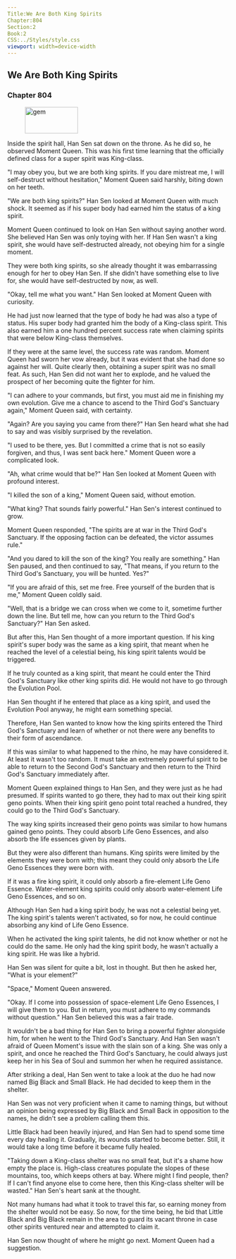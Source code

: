 ```yaml
---
Title:We Are Both King Spirits 
Chapter:804 
Section:2 
Book:2 
CSS:../Styles/style.css 
viewport: width=device-width
---
```

  
## We Are Both King Spirits
### Chapter 804
  
<figure>
	<img src="../Images/gem.gif" alt="gem" id="gem" width="120" height="60" />
</figure>
  

  
Inside the spirit hall, Han Sen sat down on the throne. As he did so, he observed Moment Queen. This was his first time learning that the officially defined class for a super spirit was King-class.

"I may obey you, but we are both king spirits. If you dare mistreat me, I will self-destruct without hesitation," Moment Queen said harshly, biting down on her teeth.

"We are both king spirits?" Han Sen looked at Moment Queen with much shock. It seemed as if his super body had earned him the status of a king spirit.

Moment Queen continued to look on Han Sen without saying another word. She believed Han Sen was only toying with her. If Han Sen wasn't a king spirit, she would have self-destructed already, not obeying him for a single moment.

They were both king spirits, so she already thought it was embarrassing enough for her to obey Han Sen. If she didn't have something else to live for, she would have self-destructed by now, as well.

"Okay, tell me what you want." Han Sen looked at Moment Queen with curiosity.

He had just now learned that the type of body he had was also a type of status. His super body had granted him the body of a King-class spirit. This also earned him a one hundred percent success rate when claiming spirits that were below King-class themselves.

If they were at the same level, the success rate was random. Moment Queen had sworn her vow already, but it was evident that she had done so against her will. Quite clearly then, obtaining a super spirit was no small feat. As such, Han Sen did not want her to explode, and he valued the prospect of her becoming quite the fighter for him.

"I can adhere to your commands, but first, you must aid me in finishing my own evolution. Give me a chance to ascend to the Third God's Sanctuary again," Moment Queen said, with certainty.

"Again? Are you saying you came from there?" Han Sen heard what she had to say and was visibly surprised by the revelation.

"I used to be there, yes. But I committed a crime that is not so easily forgiven, and thus, I was sent back here." Moment Queen wore a complicated look.

"Ah, what crime would that be?" Han Sen looked at Moment Queen with profound interest.

"I killed the son of a king," Moment Queen said, without emotion.

"What king? That sounds fairly powerful." Han Sen's interest continued to grow.

Moment Queen responded, "The spirits are at war in the Third God's Sanctuary. If the opposing faction can be defeated, the victor assumes rule."

"And you dared to kill the son of the king? You really are something." Han Sen paused, and then continued to say, "That means, if you return to the Third God's Sanctuary, you will be hunted. Yes?"

"If you are afraid of this, set me free. Free yourself of the burden that is me," Moment Queen coldly said.

"Well, that is a bridge we can cross when we come to it, sometime further down the line. But tell me, how can you return to the Third God's Sanctuary?" Han Sen asked.

But after this, Han Sen thought of a more important question. If his king spirit's super body was the same as a king spirit, that meant when he reached the level of a celestial being, his king spirit talents would be triggered.

If he truly counted as a king spirit, that meant he could enter the Third God's Sanctuary like other king spirits did. He would not have to go through the Evolution Pool.

Han Sen thought if he entered that place as a king spirit, and used the Evolution Pool anyway, he might earn something special.

Therefore, Han Sen wanted to know how the king spirits entered the Third God's Sanctuary and learn of whether or not there were any benefits to their form of ascendance.

If this was similar to what happened to the rhino, he may have considered it. At least it wasn't too random. It must take an extremely powerful spirit to be able to return to the Second God's Sanctuary and then return to the Third God's Sanctuary immediately after.

Moment Queen explained things to Han Sen, and they were just as he had presumed. If spirits wanted to go there, they had to max out their king spirit geno points. When their king spirit geno point total reached a hundred, they could go to the Third God's Sanctuary.

The way king spirits increased their geno points was similar to how humans gained geno points. They could absorb Life Geno Essences, and also absorb the life essences given by plants.

But they were also different than humans. King spirits were limited by the elements they were born with; this meant they could only absorb the Life Geno Essences they were born with.

If it was a fire king spirit, it could only absorb a fire-element Life Geno Essence. Water-element king spirits could only absorb water-element Life Geno Essences, and so on.

Although Han Sen had a king spirit body, he was not a celestial being yet. The king spirit's talents weren't activated, so for now, he could continue absorbing any kind of Life Geno Essence.

When he activated the king spirit talents, he did not know whether or not he could do the same. He only had the king spirit body, he wasn't actually a king spirit. He was like a hybrid.

Han Sen was silent for quite a bit, lost in thought. But then he asked her, "What is your element?"

"Space," Moment Queen answered.

"Okay. If I come into possession of space-element Life Geno Essences, I will give them to you. But in return, you must adhere to my commands without question." Han Sen believed this was a fair trade.

It wouldn't be a bad thing for Han Sen to bring a powerful fighter alongside him, for when he went to the Third God's Sanctuary. And Han Sen wasn't afraid of Queen Moment's issue with the slain son of a king. She was only a spirit, and once he reached the Third God's Sanctuary, he could always just keep her in his Sea of Soul and summon her when he required assistance.

After striking a deal, Han Sen went to take a look at the duo he had now named Big Black and Small Black. He had decided to keep them in the shelter.

Han Sen was not very proficient when it came to naming things, but without an opinion being expressed by Big Black and Small Back in opposition to the names, he didn't see a problem calling them this.

Little Black had been heavily injured, and Han Sen had to spend some time every day healing it. Gradually, its wounds started to become better. Still, it would take a long time before it became fully healed.

"Taking down a King-class shelter was no small feat, but it's a shame how empty the place is. High-class creatures populate the slopes of these mountains, too, which keeps others at bay. Where might I find people, then? If I can't find anyone else to come here, then this King-class shelter will be wasted." Han Sen's heart sank at the thought.

Not many humans had what it took to travel this far, so earning money from the shelter would not be easy. So now, for the time being, he bid that Little Black and Big Black remain in the area to guard its vacant throne in case other spirits ventured near and attempted to claim it.

Han Sen now thought of where he might go next. Moment Queen had a suggestion.